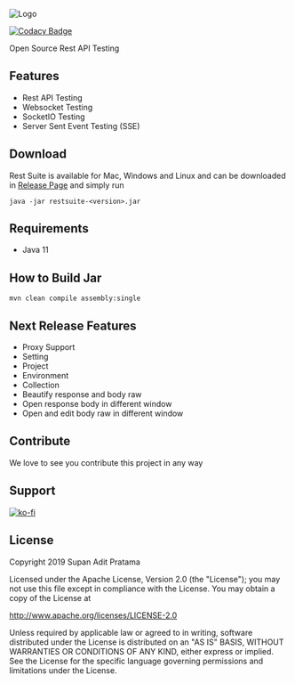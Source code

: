 ![Logo](http://supanadit.com/wp-content/uploads/2019/12/Rest-Suite-Logo.png)

[![Codacy Badge](https://api.codacy.com/project/badge/Grade/961465595d4a4e5785d8a0c586f64af7)](https://www.codacy.com/manual/supanadit/restsuite?utm_source=github.com&amp;utm_medium=referral&amp;utm_content=supanadit/restsuite&amp;utm_campaign=Badge_Grade)

Open Source Rest API Testing

## Features
- Rest API Testing
- Websocket Testing
- SocketIO Testing
- Server Sent Event Testing (SSE)

## Download

Rest Suite is available for Mac, Windows and Linux and can be downloaded in
[Release Page](https://github.com/supanadit/restsuite/releases) and simply run

```shell script
java -jar restsuite-<version>.jar
```

## Requirements
- Java 11

## How to Build Jar

```shell script
mvn clean compile assembly:single
```

## Next Release Features
- Proxy Support
- Setting
- Project
- Environment
- Collection
- Beautify response and body raw
- Open response body in different window
- Open and edit body raw in different window

## Contribute
We love to see you contribute this project in any way

## Support
[![ko-fi](https://www.ko-fi.com/img/githubbutton_sm.svg)](https://ko-fi.com/N4N01CIMZ)

## License
Copyright 2019 Supan Adit Pratama

Licensed under the Apache License, Version 2.0 (the "License");
you may not use this file except in compliance with the License.
You may obtain a copy of the License at

 http://www.apache.org/licenses/LICENSE-2.0

Unless required by applicable law or agreed to in writing, software
distributed under the License is distributed on an "AS IS" BASIS,
WITHOUT WARRANTIES OR CONDITIONS OF ANY KIND, either express or implied.
See the License for the specific language governing permissions and
limitations under the License.
